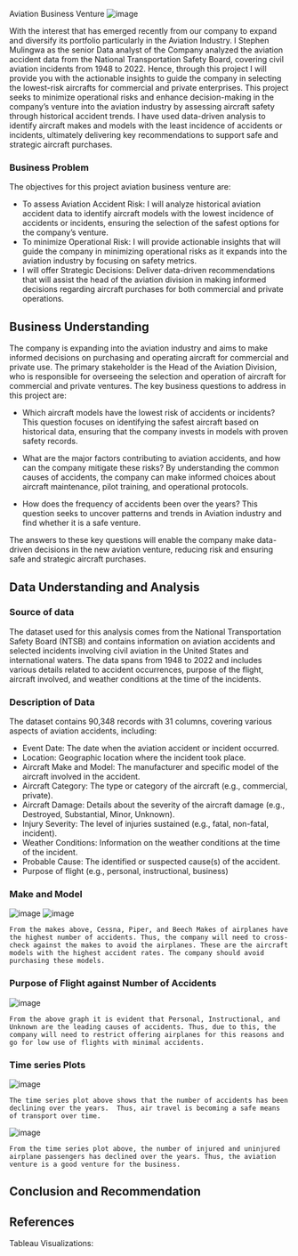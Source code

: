 Aviation Business Venture
![image](https://github.com/user-attachments/assets/df7993c9-481b-45fa-890f-a74188b2be62)

With the interest that has emerged recently from our company to expand and diversify its portfolio particularly in the Aviation Industry. I Stephen Mulingwa as the senior Data analyst of the Company analyzed the aviation accident data from the National Transportation Safety Board, covering civil aviation incidents from 1948 to 2022. Hence, through this project I will provide you with the actionable insights to guide the company in selecting the lowest-risk aircrafts for commercial and private enterprises. This project seeks to minimize operational risks and enhance decision-making in the company’s venture into the aviation industry by assessing aircraft safety through historical accident trends. I have used data-driven analysis to identify aircraft makes and models with the least incidence of accidents or incidents, ultimately delivering key recommendations to support safe and strategic aircraft purchases.

### Business Problem
The objectives for this project aviation business venture are:
* To assess Aviation Accident Risk: I will analyze historical aviation accident data to identify aircraft models with the lowest incidence of accidents or incidents, ensuring the selection of the safest options for the company’s venture.
* To minimize Operational Risk: I will provide actionable insights that will guide the company in minimizing operational risks as it expands into the aviation industry by focusing on safety metrics.
* I will offer Strategic Decisions: Deliver data-driven recommendations that will assist the head of the aviation division in making informed decisions regarding aircraft purchases for both commercial and private operations.

## Business Understanding
The company is expanding into the aviation industry and aims to make informed decisions on purchasing and operating aircraft for commercial and private use. The primary stakeholder is the Head of the Aviation Division, who is responsible for overseeing the selection and operation of aircraft for commercial and private ventures. The key business questions to address in this project are:

* Which aircraft models have the lowest risk of accidents or incidents?
This question focuses on identifying the safest aircraft based on historical data, ensuring that the company invests in models with proven safety records.

* What are the major factors contributing to aviation accidents, and how can the company mitigate these risks?
By understanding the common causes of accidents, the company can make informed choices about aircraft maintenance, pilot training, and operational protocols.

* How does the frequency of accidents been over the years?
This question seeks to uncover patterns and trends in Aviation industry and find whether it is a safe venture.

The answers to these key questions will enable the company make data-driven decisions in the new aviation venture, reducing risk and ensuring safe and strategic aircraft purchases.


## Data Understanding and Analysis
### Source of data
The dataset used for this analysis comes from the National Transportation Safety Board (NTSB) and contains information on aviation accidents and selected incidents involving civil aviation in the United States and international waters. The data spans from 1948 to 2022 and includes various details related to accident occurrences, purpose of the flight, aircraft involved, and weather conditions at the time of the incidents.

### Description of Data
The dataset contains 90,348 records with 31 columns, covering various aspects of aviation accidents, including:
* Event Date: The date when the aviation accident or incident occurred.
* Location: Geographic location where the incident took place.
* Aircraft Make and Model: The manufacturer and specific model of the aircraft involved in the accident.
* Aircraft Category: The type or category of the aircraft (e.g., commercial, private).
* Aircraft Damage: Details about the severity of the aircraft damage (e.g., Destroyed, Substantial, Minor, Unknown).
* Injury Severity: The level of injuries sustained (e.g., fatal, non-fatal, incident).
* Weather Conditions: Information on the weather conditions at the time of the incident.
* Probable Cause: The identified or suspected cause(s) of the accident.
* Purpose of flight (e.g., personal, instructional, business)

### Make and Model
![image](https://github.com/user-attachments/assets/7ad1fa47-6fea-4220-b534-fc69ac977943)
![image](https://github.com/user-attachments/assets/30f84607-15d7-484e-9428-19370bd3d94d)

`From the makes above, Cessna, Piper, and Beech Makes of airplanes have the highest number of accidents.
Thus, the company will need to cross-check against the makes to avoid the airplanes.
These are the aircraft models with the highest accident rates. The company should avoid purchasing these models.`

### Purpose of Flight against Number of Accidents
![image](https://github.com/user-attachments/assets/022b4cb5-d40b-4fa2-a47e-e8035440c26e)

`From the above graph it is evident that Personal, Instructional, and Unknown are the leading causes of accidents.
Thus, due to this, the company will need to restrict offering airplanes for this reasons and go for low use of flights with minimal accidents.`

### Time series Plots
![image](https://github.com/user-attachments/assets/2073411f-3f28-42c7-8e65-ea2ccefa133d)

`The time series plot above shows that the number of accidents has been declining over the years. 
Thus, air travel is becoming a safe means of transport over time.`

![image](https://github.com/user-attachments/assets/4fa87e63-a778-45aa-9318-646fb2bcffd4)

`From the time series plot above, the number of injured and uninjured airplane passengers has declined over the years.
Thus, the aviation venture is a good venture for the business.`

## Conclusion and Recommendation



## References


Tableau Visualizations:


